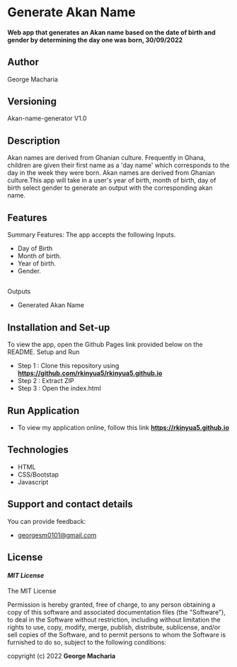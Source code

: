 # Generate Akan Name 
#### Web app that generates an Akan name based on the date of birth and gender by determining the day one was born, 30/09/2022

## Author
George Macharia 

## Versioning
Akan-name-generator V1.0

## Description
Akan names are derived from Ghanian culture. Frequently in Ghana, children are given their first name as a 'day name' which corresponds to the day in the week they were born. Akan names are derived from Ghanian culture.This app will take in a user's year of birth, month of birth, day of birth select gender to generate an output with the corresponding akan name.

## Features
Summary Features:
The app accepts the following Inputs.

* Day of Birth
* Month of birth.
* Year of birth.
* Gender.

##

Outputs

* Generated Akan Name

## Installation and Set-up

To view the app, open the Github Pages link provided below on the README.
Setup and Run

* Step 1 : Clone this repository using **https://github.com/rkinyua5/rkinyua5.github.io**
* Step 2 : Extract ZIP
* Step 3 : Open the index.html

## Run Application

* To view my application online, follow this link **https://rkinyua5.github.io**

## Technologies

* HTML  
* CSS/Bootstap
* Javascript

## Support and contact details

You can provide feedback:
* georgesm0101@gmail.com

## License
#### *MIT License*

The MIT License

Permission is hereby granted, free of charge, to any person obtaining a copy
of this software and associated documentation files (the "Software"), to deal
in the Software without restriction, including without limitation the rights
to use, copy, modify, merge, publish, distribute, sublicense, and/or sell
copies of the Software, and to permit persons to whom the Software is
furnished to do so, subject to the following conditions:

copyright (c) 2022 **George Macharia**



